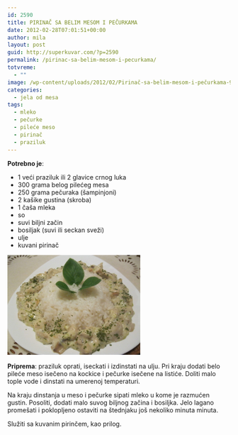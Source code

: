 ```yaml
---
id: 2590
title: PIRINAČ SA BELIM MESOM I PEČURKAMA
date: 2012-02-28T07:01:51+00:00
author: mila
layout: post
guid: http://superkuvar.com/?p=2590
permalink: /pirinac-sa-belim-mesom-i-pecurkama/
totvreme:
  - ""
image: /wp-content/uploads/2012/02/Pirinač-sa-belim-mesom-i-pečurkama-940x198.jpg
categories:
  - jela od mesa
tags:
  - mleko
  - pečurke
  - pileće meso
  - pirinač
  - praziluk
---
```

**Potrebno je**:

  * 1 veći praziluk ili 2 glavice crnog luka
  * 300 grama belog pilećeg mesa
  * 250 grama pečuraka (šampinjoni)
  * 2 kašike gustina (skroba)
  * 1 čaša mleka
  * so
  * suvi biljni začin
  * bosiljak (suvi ili seckan sveži)
  * ulje
  * kuvani pirinač

<img class="alignnone size-medium wp-image-2592" title="Pirinač sa belim mesom i pečurkama" src="/wp-content/uploads/2012/02/Pirinač-sa-belim-mesom-i-pečurkama-1024x768.jpg" alt="" width="300" height="225" /> 

**Priprema**: praziluk oprati, iseckati i izdinstati na ulju. Pri kraju dodati belo pileće meso isečeno na kockice i pečurke isečene na listiće. Doliti malo tople vode i dinstati na umerenoj temperaturi.

Na kraju dinstanja u meso i pečurke sipati mleko u kome je razmućen gustin. Posoliti, dodati malo suvog biljnog začina i bosiljka. Jelo lagano promešati i poklopljeno ostaviti na štednjaku još nekoliko minuta minuta.

Služiti sa kuvanim pirinčem, kao prilog.